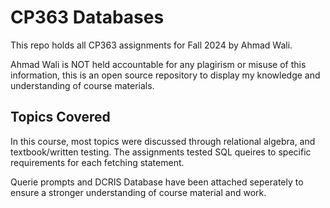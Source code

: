 
# CP363 Databases

This repo holds all CP363 assignments for Fall 2024 by Ahmad Wali. 

Ahmad Wali is NOT held accountable for any plagirism or misuse of this information, this is an open source repository to display my knowledge and understanding of course materials.



## Topics Covered
In this course, most topics were discussed through relational algebra, and textbook/written testing. The assignments tested SQL queires to specific requirements for each fetching statement.

Querie prompts and DCRIS Database have been attached seperately to ensure a stronger understanding of course material and work.
